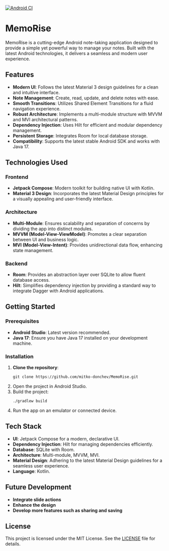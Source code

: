 [![Android CI](https://github.com/mitko-donchev/MemoRise/actions/workflows/android.yml/badge.svg)](https://github.com/mitko-donchev/MemoRise/actions/workflows/android.yml)

# MemoRise

MemoRise is a cutting-edge Android note-taking application designed to provide a simple yet powerful way to manage your notes. Built with the latest Android technologies, it delivers a seamless and modern user experience.

## Features

- **Modern UI**: Follows the latest Material 3 design guidelines for a clean and intuitive interface.
- **Note Management**: Create, read, update, and delete notes with ease.
- **Smooth Transitions**: Utilizes Shared Element Transitions for a fluid navigation experience.
- **Robust Architecture**: Implements a multi-module structure with MVVM and MVI architectural patterns.
- **Dependency Injection**: Uses Hilt for efficient and modular dependency management.
- **Persistent Storage**: Integrates Room for local database storage.
- **Compatibility**: Supports the latest stable Android SDK and works with Java 17.

## Technologies Used

### Frontend
- **Jetpack Compose**: Modern toolkit for building native UI with Kotlin.
- **Material 3 Design**: Incorporates the latest Material Design principles for a visually appealing and user-friendly interface.

### Architecture
- **Multi-Module**: Ensures scalability and separation of concerns by dividing the app into distinct modules.
- **MVVM (Model-View-ViewModel)**: Promotes a clear separation between UI and business logic.
- **MVI (Model-View-Intent)**: Provides unidirectional data flow, enhancing state management.

### Backend
- **Room**: Provides an abstraction layer over SQLite to allow fluent database access.
- **Hilt**: Simplifies dependency injection by providing a standard way to integrate Dagger with Android applications.

## Getting Started

### Prerequisites
- **Android Studio**: Latest version recommended.
- **Java 17**: Ensure you have Java 17 installed on your development machine.

### Installation

1. **Clone the repository**:
   ```
   git clone https://github.com/mitko-donchev/MemoRise.git
   ```
2. Open the project in Android Studio.
3. Build the project:
   ``` 
   ./gradlew build 
   ```
4. Run the app on an emulator or connected device.

## Tech Stack

- **UI**: Jetpack Compose for a modern, declarative UI.
- **Dependency Injection**: Hilt for managing dependencies efficiently.
- **Database**: SQLite with Room.
- **Architecture**: Multi-module, MVVM, MVI.
- **Material Design**: Adhering to the latest Material Design guidelines for a seamless user
  experience.
- **Language**: Kotlin.

## Future Development

- **Integrate slide actions**
- **Enhance the design**
- **Develop more features such as sharing and saving**

## License

This project is licensed under the MIT License. See the [LICENSE](LICENSE.md) file for
details.
